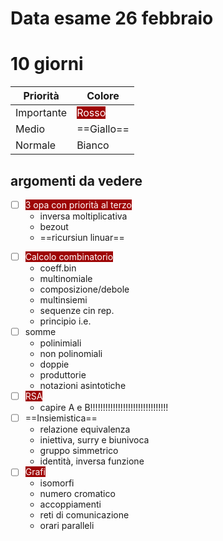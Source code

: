 # Data esame 26 febbraio
# 10 giorni

| Priorità | Colore |
| ---- | ---- |
| Importante | <span style="color: white; background-color: #9E0404;">Rosso</span> |
| Medio | ==Giallo== |
| Normale | Bianco |
## argomenti da vedere
- [ ]  <span style="color: white; background-color: #9E0404">3 opa con priorità al terzo</span>    
	+ inversa moltiplicativa
	+ bezout
	+ ==ricursiun linuar== 
+ [ ] <span style="color: white; background-color: #9E0404;">Calcolo combinatorio</span>
	- coeff.bin
	- multinomiale
	- composizione/debole
	- multinsiemi
	- sequenze cin rep.
	- principio i.e.
+ [ ] somme
	+ polinimiali
	+ non polinomiali
	+ doppie
	+ produttorie
	+ notazioni asintotiche
+ [ ] <span style="color: white; background-color:#9E0404;">RSA</span>
	+ capire A e B!!!!!!!!!!!!!!!!!!!!!!!!!!!!!!! 
+ [ ] ==Insiemistica==
	+ relazione equivalenza
	+ iniettiva, surry e biunivoca
	+ gruppo simmetrico
	+ identità, inversa funzione
+ [ ] <span style="color: white; background-color: #9E0404;">Grafi</span>
	+ isomorfi
	+ numero cromatico
	+ accoppiamenti
	+ reti di comunicazione
	+ orari paralleli